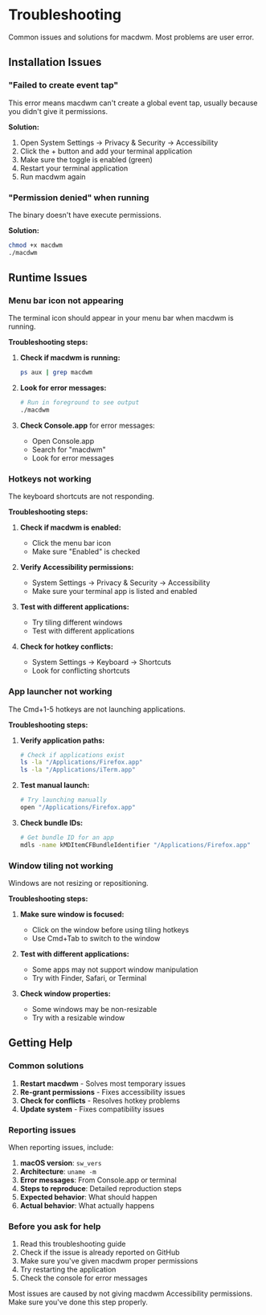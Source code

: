 # Troubleshooting

Common issues and solutions for macdwm. Most problems are user error.

## Installation Issues

### "Failed to create event tap"
This error means macdwm can't create a global event tap, usually because you didn't give it permissions.

**Solution:**
1. Open System Settings → Privacy & Security → Accessibility
2. Click the + button and add your terminal application
3. Make sure the toggle is enabled (green)
4. Restart your terminal application
5. Run macdwm again

### "Permission denied" when running
The binary doesn't have execute permissions.

**Solution:**
```bash
chmod +x macdwm
./macdwm
```

## Runtime Issues

### Menu bar icon not appearing
The terminal icon should appear in your menu bar when macdwm is running.

**Troubleshooting steps:**
1. **Check if macdwm is running:**
   ```bash
   ps aux | grep macdwm
   ```

2. **Look for error messages:**
   ```bash
   # Run in foreground to see output
   ./macdwm
   ```

3. **Check Console.app** for error messages:
   - Open Console.app
   - Search for "macdwm"
   - Look for error messages

### Hotkeys not working
The keyboard shortcuts are not responding.

**Troubleshooting steps:**
1. **Check if macdwm is enabled:**
   - Click the menu bar icon
   - Make sure "Enabled" is checked

2. **Verify Accessibility permissions:**
   - System Settings → Privacy & Security → Accessibility
   - Make sure your terminal app is listed and enabled

3. **Test with different applications:**
   - Try tiling different windows
   - Test with different applications

4. **Check for hotkey conflicts:**
   - System Settings → Keyboard → Shortcuts
   - Look for conflicting shortcuts

### App launcher not working
The Cmd+1-5 hotkeys are not launching applications.

**Troubleshooting steps:**
1. **Verify application paths:**
   ```bash
   # Check if applications exist
   ls -la "/Applications/Firefox.app"
   ls -la "/Applications/iTerm.app"
   ```

2. **Test manual launch:**
   ```bash
   # Try launching manually
   open "/Applications/Firefox.app"
   ```

3. **Check bundle IDs:**
   ```bash
   # Get bundle ID for an app
   mdls -name kMDItemCFBundleIdentifier "/Applications/Firefox.app"
   ```

### Window tiling not working
Windows are not resizing or repositioning.

**Troubleshooting steps:**
1. **Make sure window is focused:**
   - Click on the window before using tiling hotkeys
   - Use Cmd+Tab to switch to the window

2. **Test with different applications:**
   - Some apps may not support window manipulation
   - Try with Finder, Safari, or Terminal

3. **Check window properties:**
   - Some windows may be non-resizable
   - Try with a resizable window

## Getting Help

### Common solutions
1. **Restart macdwm** - Solves most temporary issues
2. **Re-grant permissions** - Fixes accessibility issues
3. **Check for conflicts** - Resolves hotkey problems
4. **Update system** - Fixes compatibility issues

### Reporting issues
When reporting issues, include:

1. **macOS version**: `sw_vers`
2. **Architecture**: `uname -m`
3. **Error messages**: From Console.app or terminal
4. **Steps to reproduce**: Detailed reproduction steps
5. **Expected behavior**: What should happen
6. **Actual behavior**: What actually happens

### Before you ask for help
1. Read this troubleshooting guide
2. Check if the issue is already reported on GitHub
3. Make sure you've given macdwm proper permissions
4. Try restarting the application
5. Check the console for error messages

Most issues are caused by not giving macdwm Accessibility permissions. Make sure you've done this step properly.